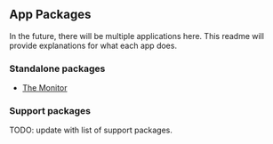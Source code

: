 ## App Packages

In the future, there will be multiple applications here.
This readme will provide explanations for what each app does.


### Standalone packages

- [The Monitor](./monitor)


### Support packages

TODO: update with list of support packages.
